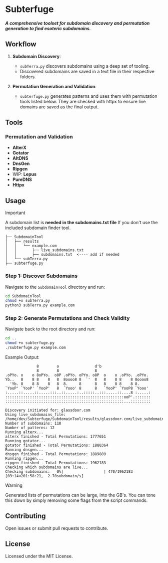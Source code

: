# Subterfuge
_**A comprehensive toolset for subdomain discovery and permutation generation to find esoteric subdomains.**_

## Workflow

1. **Subdomain Discovery**:
    - `subTerra.py` discovers subdomains using a deep set of tooling.
    - Discovered subdomains are saved in a text file in their respective folders.

2. **Permutation Generation and Validation**:
    - `subterfuge.py` generates patterns and uses them with permutation tools listed below. They are checked with httpx to ensure live domains are saved as the final output.

## Tools

### Permutation and Validation
- **AlterX**
- **Gotator**
- **AltDNS**
- **DnsGen**
- **Ripgen**
- WIP: **Lepus**
- **PureDNS**
- **Httpx**

## Usage

> [!IMPORTANT]  
> A subdomain list is **needed in the subdomains.txt file**
> If you don't use the included subdomain finder tool.
```
├── SubdomainTool
│   ├── results
│   │   └── example.com
│   │       ├── live_subdomains.txt
│   │       ├── subdomains.txt  <---- add if needed
│   └── subTerra.py
├── subterfuge.py

```

### Step 1: Discover Subdomains

Navigate to the `SubdomainTool` directory and run:
```bash
cd SubdomainTool
chmod +x subTerra.py
python3 subTerra.py example.com
```

### Step 2: Generate Permutations and Check Validity

Navigate back to the root directory and run:
```bash
cd ..
chmod +x subterfuge.py
./subterfuge.py example.com
```

Example Output:
```
              8        o                d'b                      
              8        8                8                        
.oPYo. o    o 8oPYo.  o8P .oPYo. oPYo. o8P  o    o .oPYo. .oPYo. 
Yb..   8    8 8    8   8  8oooo8 8  `'  8   8    8 8    8 8oooo8 
  'Yb. 8    8 8    8   8  8.     8      8   8    8 8    8 8.     
`YooP' `YooP' `YooP'   8  `Yooo' 8      8   `YooP' `YooP8 `Yooo' 
:.....::.....::.....:::..::.....:..:::::..:::.....::....8 :.....:
:::::::::::::::::::::::::::::::::::::::::::::::::::::ooP'.:::::::
:::::::::::::::::::::::::::::::::::::::::::::::::::::...:::::::::

Discovery initiated for: glassdoor.com
Using live_subdomains_file: /home/dev/Subterfuge/SubdomainTool/results/glassdoor.com/live_subdomains.txt
Number of subdomains: 110
Number of patterns: 12
Running alterx...
alterx finished - Total Permutations: 1777651
Running gotator...
gotator finished - Total Permutations: 1880364
Running dnsgen...
dnsgen finished - Total Permutations: 1889889
Running ripgen...
ripgen finished - Total Permutations: 1962183
Checking which subdomains are live...
Checking subdomains:   0%|                  | 470/1962183 [03:14<201:58:21,  2.70subdomain/s]
```

> [!WARNING]  
> Generated lists of permutations can be large, into the GB's.
> You can tone this down by simply removing some flags from the script commands.


## Contributing

Open issues or submit pull requests to contribute.

## License

Licensed under the MIT License.
